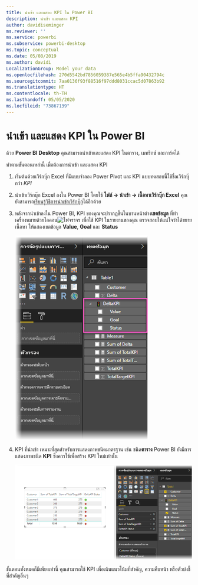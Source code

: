 ```yaml
---
title: นำเข้า และแสดง KPI ใน Power BI
description: นำเข้า และแสดง KPI
author: davidiseminger
ms.reviewer: ''
ms.service: powerbi
ms.subservice: powerbi-desktop
ms.topic: conceptual
ms.date: 05/08/2019
ms.author: davidi
LocalizationGroup: Model your data
ms.openlocfilehash: 270d5542bd7856059387e565e4b5ffa90432794c
ms.sourcegitcommit: 7aa0136f93f88516f97ddd8031ccac5d07863b92
ms.translationtype: HT
ms.contentlocale: th-TH
ms.lasthandoff: 05/05/2020
ms.locfileid: "73867139"
---
```

# <a name="import-and-display-kpis-in-power-bi"></a>นำเข้า และแสดง KPI ใน Power BI
ด้วย **Power BI Desktop** คุณสามารถนำเข้าและแสดง KPI ในตาราง, เมทริกซ์ และการ์ดได้

ทำตามขั้นตอนเหล่านี้ เมื่อต้องการนำเข้า และแสดง KPI

1. เริ่มต้นด้วยเวิร์กบุ๊ก Excel ที่มีแบบจำลอง Power Pivot และ KPI แบบทดสอบนี้ใช้ชื่อเวิร์กบุ๊กว่า *KPI*

1. นำเข้าเวิร์กบุ๊ก Excel ลงใน Power BI โดยใช้ **ไฟล์ -> นำเข้า -> เนื้อหาเวิร์กบุ๊ก Excel** คุณยังสามารถ[เรียนรู้วิธีการนำเข้าเวิร์กบุ๊ก](desktop-import-excel-workbooks.md)ได้อีกด้วย 

1. หลังจากนำเข้าลงใน Power BI, KPI ของคุณจะปรากฏขึ้นในบานหน้าต่าง**เขตข้อมูล** ที่ทำเครื่องหมายด้วยไอคอน![ไฟจราจร](media/desktop-import-and-display-kpis/traffic.png) เพื่อใช้ KPI ในรายงานของคุณ ตรวจสอบให้แน่ใจว่าได้ขยายเนื้อหา ให้แสดงเขตข้อมูล **Value**, **Goal** และ **Status**

    ![](media/desktop-import-and-display-kpis/desktoppreviewfeatureon2.png)

1. KPI ที่นำเข้า เหมาะที่สุดสำหรับการแสดงภาพชนิดมาตรฐาน เช่น ชนิด**ตาราง** Power BI ยังมีการแสดงภาพชนิด **KPI** ซึ่งควรใช้เพื่อสร้าง KPI ใหม่เท่านั้น
   
    ![](media/desktop-import-and-display-kpis/desktoppreviewfeatureon3.png)

ขั้นตอนทั้งหมดก็มีเพียงเท่านี้ คุณสามารถใช้ KPI เพื่อเน้นแนวโน้มที่สำคัญ, ความคืบหน้า หรือตัวบ่งชี้ที่สำคัญอื่นๆ
